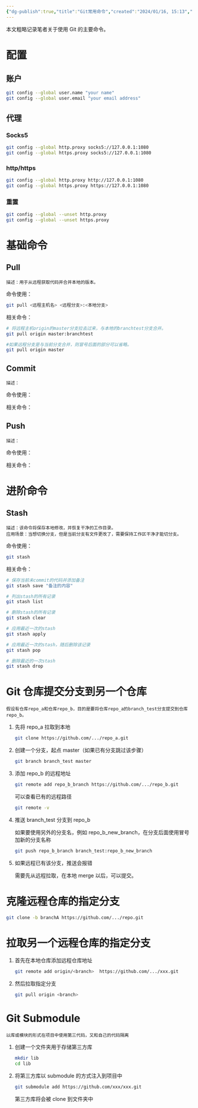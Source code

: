 ```yaml
---
{"dg-publish":true,"title":"Git常用命令","created":"2024/01/16, 15:13","updated":"2024/01/16, 15:15","tags":["tool"],"permalink":"/笔记/Git常用命令/","dgPassFrontmatter":true}
---
```



本文粗略记录笔者关于使用 Git 的主要命令。

# 配置

## 账户

```bash
git config --global user.name "your name"
git config --global user.email "your email address"
```

## 代理

### Socks5

```bash
git config --global http.proxy socks5://127.0.0.1:1080
git config --global https.proxy socks5://127.0.0.1:1080
```

### http/https

```bash
git config --global http.proxy http://127.0.0.1:1080
git config --global https.proxy https://127.0.0.1:1080
```

### 重置

```bash
git config --global --unset http.proxy
git config --global --unset https.proxy
```

# 基础命令

## Pull

	描述：用于从远程获取代码并合并本地的版本。

命令使用：

```bash
git pull <远程主机名> <远程分支>:<本地分支>
```

相关命令：

```bash
# 将远程主机origin的master分支拉去过来，与本地的branchtest分支合并。
git pull origin master:branchtest

#如果远程分支是与当前分支合并，则冒号后面的部分可以省略。
git pull origin master
```

## Commit

	描述：

命令使用：

相关命令：

## Push

	描述：

命令使用：

相关命令：

# 进阶命令

## Stash

	描述：该命令将保存本地修改，并恢复干净的工作目录。
	应用场景：当想切换分支，但是当前分支有文件更改了，需要保持工作区干净才能切分支。

命令使用：

```bash
git stash
```

相关命令：

```bash
# 保存当前未commit的代码并添加备注
git stash save "备注的内容"

# 列出stash的所有记录
git stash list

# 删除stash的所有记录
git stash clear

# 应用最近一次的stash
git stash apply

# 应用最近一次的stash，随后删除该记录
git stash pop

# 删除最近的一次stash
git stash drop
```

# Git 仓库提交分支到另一个仓库

	假设有仓库repo_a和仓库repo_b，目的是要将仓库repo_a的branch_test分支提交到仓库repo_b。

1. 先将 repo_a 拉取到本地

    ```bash
    git clone https://github.com/.../repo_a.git
    ```

2. 创建一个分支，起点 master（如果已有分支跳过该步骤）

    ```bash
    git branch branch_test master
    ```

3. 添加 repo_b 的远程地址

    ```bash
    git remote add repo_b_branch https://github.com/.../repo_b.git
    ```

    可以查看已有的远程路径

    ```bash
    git remote -v
    ```

4. 推送 branch_test 分支到 repo_b

    如果要使用另外的分支名，例如 repo_b_new_branch，在分支后面使用冒号加新的分支名称

    ```bash
    git push repo_b_branch branch_test:repo_b_new_branch
    ```

5. 如果远程已有该分支，推送会报错

    需要先从远程拉取，在本地 merge 以后，可以提交。

# 克隆远程仓库的指定分支

```bash
git clone -b branchA https://github.com/.../repo.git
```

# 拉取另一个远程仓库的指定分支

1. 首先在本地仓库添加远程仓库地址

    ```bash
    git remote add origin/<branch>  https://github.com/.../xxx.git
    ```

2. 然后拉取指定分支

    ```bash
    git pull origin <branch>
    ```

# Git Submodule

	以库或模块的形式在项目中使用第三代码，又和自己的代码隔离

1. 创建一个文件夹用于存储第三方库

    ```bash
    mkdir lib
    cd lib
    ```

2. 将第三方库以 submodule 的方式注入到项目中

    ```bash
    git submodule add https://github.com/xxx/xxx.git
    ```

    第三方库将会被 clone 到文件夹中
